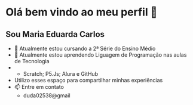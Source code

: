 # Olá bem vindo ao meu perfil 👋

## Sou Maria Eduarda Carlos

- 🔭 Atualmente estou cursando a 2ª Série do Ensino Médio
- 🌱 Atualmente estou aprendendo Liguagem de Programação nas aulas de Tecnologia
- - Scratch; P5.Js; Alura e GitHub
- Utilizo esses espaço para compartilhar minhas experiências
- 📫 Entre em contato
  - duda02538@gmail

